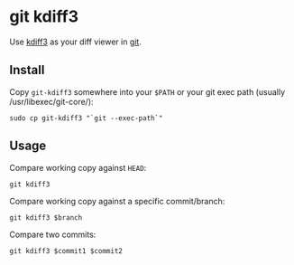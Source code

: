 # git kdiff3

Use [kdiff3](http://kdiff3.sourceforge.net/) as your diff viewer in [git](http://git-scm.com/).

## Install

Copy `git-kdiff3` somewhere into your `$PATH` or your git exec path
(usually /usr/libexec/git-core/):

	sudo cp git-kdiff3 "`git --exec-path`"

## Usage

Compare working copy against `HEAD`:

	git kdiff3
	
Compare working copy against a specific commit/branch:

	git kdiff3 $branch

Compare two commits:

	git kdiff3 $commit1 $commit2
